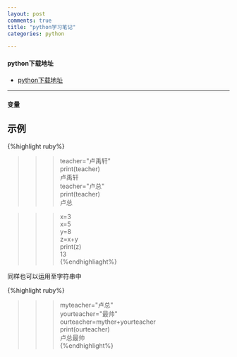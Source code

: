 ```yaml
---
layout: post
comments: true
title: "python学习笔记"
categories: python

---
```

#### python下载地址
* [python下载地址](http://www.python.org)

---
#### 变量

示例
---

{%highlight ruby%}  
>>>teacher="卢禹轩"  
>>>print(teacher)  
卢禹轩  
>>>teacher="卢总"  
>>>print(teacher)  
卢总  

>>>x=3  
>>>x=5  
>>>y=8  
>>>z=x+y  
>>>print(z)  
13  
{%endhighliaght%}

同样也可以运用至字符串中

{%highlight ruby%}  
>>>myteacher="卢总"  
>>>yourteacher="最帅"  
>>>ourteacher=myther+yourteacher  
>>>print(ourteacher)  
卢总最帅  
{%endhighlight%}
